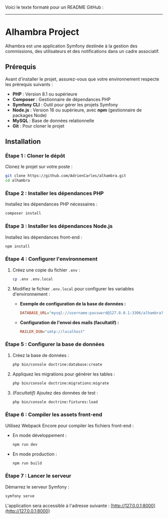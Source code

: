 Voici le texte formaté pour un README GitHub :

---

# Alhambra Project

Alhambra est une application Symfony destinée à la gestion des commissions, des utilisateurs et des notifications dans un cadre associatif.

## Prérequis

Avant d'installer le projet, assurez-vous que votre environnement respecte les prérequis suivants :

- **PHP** : Version 8.1 ou supérieure
- **Composer** : Gestionnaire de dépendances PHP
- **Symfony CLI** : Outil pour gérer les projets Symfony
- **Node.js** : Version 16 ou supérieure, avec **npm** (gestionnaire de packages Node)
- **MySQL** : Base de données relationnelle
- **Git** : Pour cloner le projet

## Installation

### Étape 1 : Cloner le dépôt

Clonez le projet sur votre poste :

```bash
git clone https://github.com/AdrienCarles/alhambra.git
cd alhambra
```

### Étape 2 : Installer les dépendances PHP

Installez les dépendances PHP nécessaires :

```bash
composer install
```

### Étape 3 : Installer les dépendances Node.js

Installez les dépendances front-end :

```bash
npm install
```

### Étape 4 : Configurer l'environnement

1. Créez une copie du fichier `.env` :

   ```bash
   cp .env .env.local
   ```

2. Modifiez le fichier `.env.local` pour configurer les variables d'environnement :

   - **Exemple de configuration de la base de données :**

     ```ini
     DATABASE_URL="mysql://username:password@127.0.0.1:3306/alhambra?serverVersion=8.0"
     ```

   - **Configuration de l'envoi des mails (facultatif) :**

     ```ini
     MAILER_DSN="smtp://localhost"
     ```

### Étape 5 : Configurer la base de données

1. Créez la base de données :

   ```bash
   php bin/console doctrine:database:create
   ```

2. Appliquez les migrations pour générer les tables :

   ```bash
   php bin/console doctrine:migrations:migrate
   ```

3. *(Facultatif)* Ajoutez des données de test :

   ```bash
   php bin/console doctrine:fixtures:load
   ```

### Étape 6 : Compiler les assets front-end

Utilisez Webpack Encore pour compiler les fichiers front-end :

- En mode développement :

  ```bash
  npm run dev
  ```

- En mode production :

  ```bash
  npm run build
  ```

### Étape 7 : Lancer le serveur

Démarrez le serveur Symfony :
```bash
symfony serve
```

L'application sera accessible à l'adresse suivante : [http://127.0.0.1:8000](http://127.0.0.1:8000)
